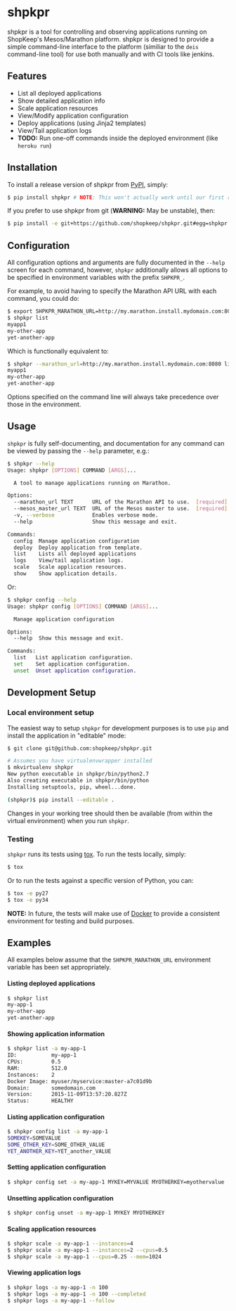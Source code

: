 shpkpr
======

shpkpr is a tool for controlling and observing applications running on ShopKeep's Mesos/Marathon platform. shpkpr is designed to provide a simple command-line interface to the platform (similiar to the `deis` command-line tool) for use both manually and with CI tools like jenkins.


## Features

- List all deployed applications
- Show detailed application info
- Scale application resources
- View/Modify application configuration
- Deploy applications (using Jinja2 templates)
- View/Tail application logs
- **TODO:** Run one-off commands inside the deployed environment (like `heroku run`)


## Installation

To install a release version of shpkpr from [PyPI](https://pypi.python.org), simply:

```bash
$ pip install shpkpr # NOTE: This won't actually work until our first release
```

If you prefer to use shpkpr from git (**WARNING:** May be unstable), then:

```bash
$ pip install -e git+https://github.com/shopkeep/shpkpr.git#egg=shpkpr
```


## Configuration

All configuration options and arguments are fully documented in the `--help` screen for each command, however, `shpkpr` additionally allows all options to be specified in environment variables with the prefix `SHPKPR_`.

For example, to avoid having to specify the Marathon API URL with each command, you could do:

```bash
$ export SHPKPR_MARATHON_URL=http://my.marathon.install.mydomain.com:8080
$ shpkpr list
myapp1
my-other-app
yet-another-app
```

Which is functionally equivalent to:

```bash
$ shpkpr --marathon_url=http://my.marathon.install.mydomain.com:8080 list
myapp1
my-other-app
yet-another-app
```

Options specified on the command line will always take precedence over those in the environment.


## Usage

`shpkpr` is fully self-documenting, and documentation for any command can be viewed by passing the `--help` parameter, e.g.:

```bash
$ shpkpr --help
Usage: shpkpr [OPTIONS] COMMAND [ARGS]...

  A tool to manage applications running on Marathon.

Options:
  --marathon_url TEXT      URL of the Marathon API to use.  [required]
  --mesos_master_url TEXT  URL of the Mesos master to use.  [required]
  -v, --verbose            Enables verbose mode.
  --help                   Show this message and exit.

Commands:
  config  Manage application configuration
  deploy  Deploy application from template.
  list    Lists all deployed applications
  logs    View/tail application logs.
  scale   Scale application resources.
  show    Show application details.
```

Or:

```bash
$ shpkpr config --help
Usage: shpkpr config [OPTIONS] COMMAND [ARGS]...

  Manage application configuration

Options:
  --help  Show this message and exit.

Commands:
  list   List application configuration.
  set    Set application configuration.
  unset  Unset application configuration.
```


## Development Setup

### Local environment setup

The easiest way to setup `shpkpr` for development purposes is to use `pip` and install the application in "editable" mode:

```bash
$ git clone git@github.com:shopkeep/shpkpr.git

# Assumes you have virtualenvwrapper installed
$ mkvirtualenv shpkpr
New python executable in shpkpr/bin/python2.7
Also creating executable in shpkpr/bin/python
Installing setuptools, pip, wheel...done.

(shpkpr)$ pip install --editable .
```

Changes in your working tree should then be available (from within the virtual environment) when you run `shpkpr`.

### Testing

`shpkpr` runs its tests using [tox](https://tox.readthedocs.org/en/latest/). To run the tests locally, simply:

```bash
$ tox
```

Or to run the tests against a specific version of Python, you can:

```bash
$ tox -e py27
$ tox -e py34
```

**NOTE:** In future, the tests will make use of [Docker](http://docker.com) to provide a consistent environment for testing and build purposes.


## Examples

All examples below assume that the `SHPKPR_MARATHON_URL` environment variable has been set appropriately.

#### Listing deployed applications

```bash
$ shpkpr list
my-app-1
my-other-app
yet-another-app
```

#### Showing application information

```bash
$ shpkpr list -a my-app-1
ID:           my-app-1
CPUs:         0.5
RAM:          512.0
Instances:    2
Docker Image: myuser/myservice:master-a7c01d9b
Domain:       somedomain.com
Version:      2015-11-09T13:57:20.827Z
Status:       HEALTHY
```

#### Listing application configuration

```bash
$ shpkpr config list -a my-app-1
SOMEKEY=SOMEVALUE
SOME_OTHER_KEY=SOME_OTHER_VALUE
YET_ANOTHER_KEY=YET_another_VALUE
```

#### Setting application configuration

```bash
$ shpkpr config set -a my-app-1 MYKEY=MYVALUE MYOTHERKEY=myothervalue
```

#### Unsetting application configuration

```bash
$ shpkpr config unset -a my-app-1 MYKEY MYOTHERKEY
```

#### Scaling application resources

```bash
$ shpkpr scale -a my-app-1 --instances=4
$ shpkpr scale -a my-app-1 --instances=2 --cpus=0.5
$ shpkpr scale -a my-app-1 --cpus=0.25 --mem=1024
```

#### Viewing application logs

```bash
$ shpkpr logs -a my-app-1 -n 100
$ shpkpr logs -a my-app-1 -n 100 --completed
$ shpkpr logs -a my-app-1 --follow
```
